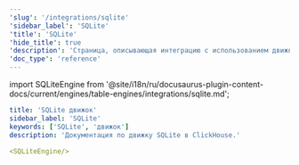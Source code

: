```yaml
---
'slug': '/integrations/sqlite'
'sidebar_label': 'SQLite'
'title': 'SQLite'
'hide_title': true
'description': 'Страница, описывающая интеграцию с использованием движка SQLite'
'doc_type': 'reference'
---
```


import SQLiteEngine from '@site/i18n/ru/docusaurus-plugin-content-docs/current/engines/table-engines/integrations/sqlite.md';

```yaml
title: 'SQLite движок'
sidebar_label: 'SQLite'
keywords: ['SQLite', 'движок']
description: 'Документация по движку SQLite в ClickHouse.'

<SQLiteEngine/>
